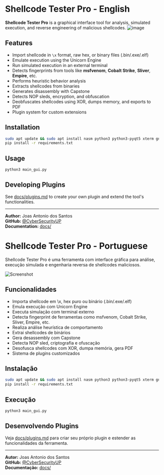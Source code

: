 # Shellcode Tester Pro - English

**Shellcode Tester Pro** is a graphical interface tool for analysis, simulated execution, and reverse engineering of malicious shellcodes.
![image](https://github.com/user-attachments/assets/13d60413-2e05-461c-a249-106902424e42)


## Features

- Import shellcode in `\x` format, raw hex, or binary files (.bin/.exe/.elf)
- Emulate execution using the Unicorn Engine
- Run simulated execution in an external terminal
- Detects fingerprints from tools like **msfvenom**, **Cobalt Strike**, **Sliver**, **Empire**, etc.
- Performs heuristic behavior analysis
- Extracts shellcodes from binaries
- Generates disassembly with Capstone
- Detects NOP sleds, encryption, and obfuscation
- Deobfuscates shellcodes using XOR, dumps memory, and exports to PDF
- Plugin system for custom extensions

## Installation

```bash
sudo apt update && sudo apt install nasm python3 python3-pyqt5 xterm gnome-terminal
pip install -r requirements.txt
```

## Usage

```bash
python3 main_gui.py
```

## Developing Plugins

See [docs/plugins.md](docs/plugins.md) to create your own plugin and extend the tool's functionalities.

---

**Author:** Joas Antonio dos Santos  
**GitHub:** [@CyberSecurityUP](https://github.com/CyberSecurityUP)  
**Documentation:** [docs/](docs/)

# Shellcode Tester Pro - Portuguese

Shellcode Tester Pro é uma ferramenta com interface gráfica para análise, execução simulada e engenharia reversa de shellcodes maliciosos.

![Screenshot](docs/screenshot.png)

## Funcionalidades

- Importa shellcode em \x, hex puro ou binário (.bin/.exe/.elf)
- Emula execução com Unicorn Engine
- Executa simulação com terminal externo
- Detecta fingerprint de ferramentas como msfvenom, Cobalt Strike, Sliver, Empire, etc.
- Realiza análise heurística de comportamento
- Extrai shellcodes de binários
- Gera desassembly com Capstone
- Detecta NOP sled, criptografia e ofuscação
- Desofusca shellcodes com XOR, dumpa memória, gera PDF
- Sistema de plugins customizados

## Instalação

```bash
sudo apt update && sudo apt install nasm python3 python3-pyqt5 xterm gnome-terminal
pip install -r requirements.txt
```

## Execução

```bash
python3 main_gui.py
```

## Desenvolvendo Plugins
Veja [docs/plugins.md](docs/plugins.md) para criar seu próprio plugin e estender as funcionalidades da ferramenta.

---

**Autor:** Joas Antonio dos Santos  
**GitHub:** [@CyberSecurityUP](https://github.com/CyberSecurityUP)  
**Documentação:** [docs/](docs/)

